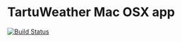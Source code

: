 # TartuWeather Mac OSX app
[![Build Status](https://travis-ci.org/fassko/TartuWeather-MacOSX.svg?branch=master)](https://travis-ci.org/fassko/TartuWeather-MacOSX)